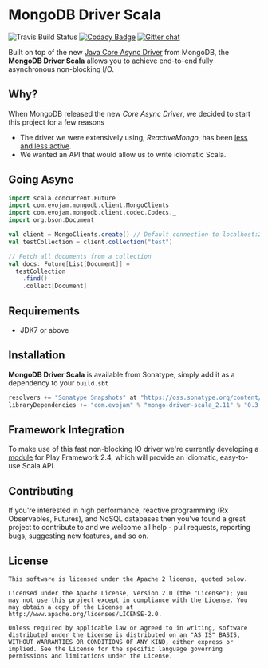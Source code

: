 # MongoDB Driver Scala

![Travis Build Status](https://travis-ci.org/evojam/mongodb-driver-scala.svg)
[![Codacy Badge](https://www.codacy.com/project/badge/305004faf8194a27b93e3a9d2b04bbb9)](https://www.codacy.com/app/evojam/mongodb-driver-scala)
[![Gitter chat](https://badges.gitter.im/evojam/mongodb-driver-scala.png)](https://gitter.im/evojam/mongodb-driver-scala "Gitter chat")

Built on top of the new [Java Core Async Driver](http://mongodb.github.io/mongo-java-driver/) from MongoDB,
the **MongoDB Driver Scala** allows you to achieve end-to-end fully asynchronous non-blocking I/O.

## Why?
When MongoDB released the new *Core Async Driver*, we decided to start this project for a few reasons
* The driver we were extensively using, *ReactiveMongo*, has been [less and less active](https://github.com/ReactiveMongo/ReactiveMongo/commits/master).
* We wanted an API that would allow us to write idiomatic Scala.

## Going Async

```scala
import scala.concurrent.Future
import com.evojam.mongodb.client.MongoClients
import com.evojam.mongodb.client.codec.Codecs._
import org.bson.Document

val client = MongoClients.create() // Default connection to localhost:27017
val testCollection = client.collection("test")

// Fetch all documents from a collection
val docs: Future[List[Document]] =
  testCollection
    .find()
    .collect[Document]
```

## Requirements

- JDK7 or above

## Installation

**MongoDB Driver Scala** is available from Sonatype, simply add it as a dependency to your `build.sbt`

```scala
resolvers += "Sonatype Snapshots" at "https://oss.sonatype.org/content/repositories/snapshots/"
libraryDependencies += "com.evojam" % "mongo-driver-scala_2.11" % "0.3.2-SNAPSHOT"
```

## Framework Integration

To make use of this fast non-blocking IO driver we're currently developing a [module](https://github.com/evojam/play-mongodb-driver) for Play Framework 2.4,
which will provide an idiomatic, easy-to-use Scala API.

## Contributing

If you're interested in high performance, reactive programming (Rx Observables, Futures), and NoSQL databases then you've found a great project
to contribute to and we welcome all help - pull requests, reporting bugs, suggesting new features, and so on.

## License
```
This software is licensed under the Apache 2 license, quoted below.

Licensed under the Apache License, Version 2.0 (the "License"); you may not use this project except in compliance with the License. You may obtain a copy of the License at http://www.apache.org/licenses/LICENSE-2.0.

Unless required by applicable law or agreed to in writing, software distributed under the License is distributed on an "AS IS" BASIS, WITHOUT WARRANTIES OR CONDITIONS OF ANY KIND, either express or implied. See the License for the specific language governing permissions and limitations under the License.
```
